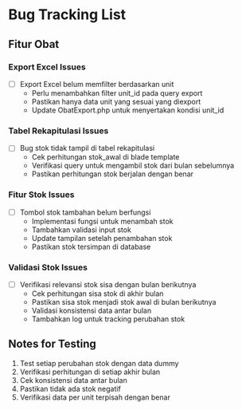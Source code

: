# Bug Tracking List

## Fitur Obat

### Export Excel Issues
- [ ] Export Excel belum memfilter berdasarkan unit
  - Perlu menambahkan filter unit_id pada query export
  - Pastikan hanya data unit yang sesuai yang diexport
  - Update ObatExport.php untuk menyertakan kondisi unit_id

### Tabel Rekapitulasi Issues
- [ ] Bug stok tidak tampil di tabel rekapitulasi
  - Cek perhitungan stok_awal di blade template
  - Verifikasi query untuk mengambil stok dari bulan sebelumnya
  - Pastikan perhitungan stok berjalan dengan benar

### Fitur Stok Issues
- [ ] Tombol stok tambahan belum berfungsi
  - Implementasi fungsi untuk menambah stok
  - Tambahkan validasi input stok
  - Update tampilan setelah penambahan stok
  - Pastikan stok tersimpan di database

### Validasi Stok Issues
- [ ] Verifikasi relevansi stok sisa dengan bulan berikutnya
  - Cek perhitungan sisa stok di akhir bulan
  - Pastikan sisa stok menjadi stok awal di bulan berikutnya
  - Validasi konsistensi data antar bulan
  - Tambahkan log untuk tracking perubahan stok

## Notes for Testing
1. Test setiap perubahan stok dengan data dummy
2. Verifikasi perhitungan di setiap akhir bulan
3. Cek konsistensi data antar bulan
4. Pastikan tidak ada stok negatif
5. Verifikasi data per unit terpisah dengan benar
